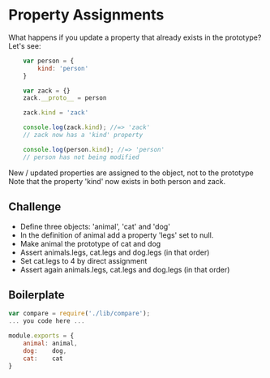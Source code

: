 Property Assignments
====================

What happens if you update a property that already exists in the prototype? Let's see:

```js
	var person = {
		kind: 'person'
	}

	var zack = {}
	zack.__proto__ = person

	zack.kind = 'zack'

	console.log(zack.kind); //=> 'zack'
	// zack now has a 'kind' property

	console.log(person.kind); //=> 'person'
	// person has not being modified
```

New / updated properties are assigned to the object, not to the prototype
Note that the property 'kind' now exists in both person and zack.

Challenge
---------

- Define three objects: 'animal', 'cat' and 'dog'
- In the definition of animal add a property 'legs' set to null.
- Make animal the prototype of cat and dog
- Assert animals.legs, cat.legs and dog.legs (in that order)
- Set cat.legs to 4 by direct assignment
- Assert again animals.legs, cat.legs and dog.legs (in that order)

Boilerplate
-----------

```js
var compare = require('./lib/compare');
... you code here ...

module.exports = {
	animal: animal,
	dog:    dog,
	cat:    cat
}
```
